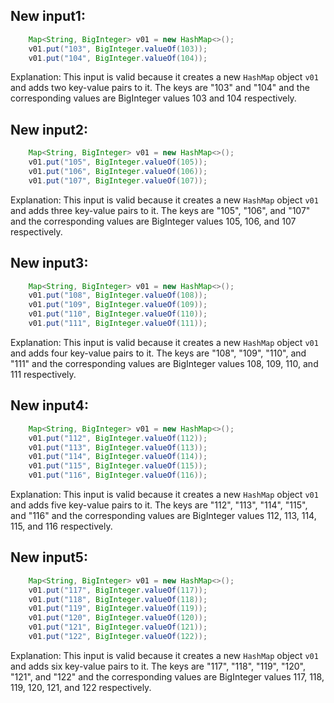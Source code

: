 ## New input1:
```java
    Map<String, BigInteger> v01 = new HashMap<>();
    v01.put("103", BigInteger.valueOf(103));
    v01.put("104", BigInteger.valueOf(104));
```
Explanation: This input is valid because it creates a new `HashMap` object `v01` and adds two key-value pairs to it. The keys are "103" and "104" and the corresponding values are BigInteger values 103 and 104 respectively.

## New input2:
```java
    Map<String, BigInteger> v01 = new HashMap<>();
    v01.put("105", BigInteger.valueOf(105));
    v01.put("106", BigInteger.valueOf(106));
    v01.put("107", BigInteger.valueOf(107));
```
Explanation: This input is valid because it creates a new `HashMap` object `v01` and adds three key-value pairs to it. The keys are "105", "106", and "107" and the corresponding values are BigInteger values 105, 106, and 107 respectively.

## New input3:
```java
    Map<String, BigInteger> v01 = new HashMap<>();
    v01.put("108", BigInteger.valueOf(108));
    v01.put("109", BigInteger.valueOf(109));
    v01.put("110", BigInteger.valueOf(110));
    v01.put("111", BigInteger.valueOf(111));
```
Explanation: This input is valid because it creates a new `HashMap` object `v01` and adds four key-value pairs to it. The keys are "108", "109", "110", and "111" and the corresponding values are BigInteger values 108, 109, 110, and 111 respectively.

## New input4:
```java
    Map<String, BigInteger> v01 = new HashMap<>();
    v01.put("112", BigInteger.valueOf(112));
    v01.put("113", BigInteger.valueOf(113));
    v01.put("114", BigInteger.valueOf(114));
    v01.put("115", BigInteger.valueOf(115));
    v01.put("116", BigInteger.valueOf(116));
```
Explanation: This input is valid because it creates a new `HashMap` object `v01` and adds five key-value pairs to it. The keys are "112", "113", "114", "115", and "116" and the corresponding values are BigInteger values 112, 113, 114, 115, and 116 respectively.

## New input5:
```java
    Map<String, BigInteger> v01 = new HashMap<>();
    v01.put("117", BigInteger.valueOf(117));
    v01.put("118", BigInteger.valueOf(118));
    v01.put("119", BigInteger.valueOf(119));
    v01.put("120", BigInteger.valueOf(120));
    v01.put("121", BigInteger.valueOf(121));
    v01.put("122", BigInteger.valueOf(122));
```
Explanation: This input is valid because it creates a new `HashMap` object `v01` and adds six key-value pairs to it. The keys are "117", "118", "119", "120", "121", and "122" and the corresponding values are BigInteger values 117, 118, 119, 120, 121, and 122 respectively.